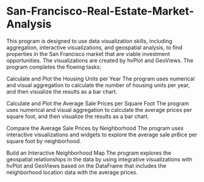 # San-Francisco-Real-Estate-Market-Analysis

This program is designed to use data visualization skills, including aggregation, interactive visualizations, and geospatial analysis, to find properties in the San Francisco market that are viable investment opportunities. The visualizations are created by hvPlot and GeoViews. The program completes the flowing tasks:

Calculate and Plot the Housing Units per Year
The program uses numerical and visual aggregation to calculate the number of housing units per year, and then visualize the results as a bar chart.

Calculate and Plot the Average Sale Prices per Square Foot
The program uses numerical and visual aggregation to calculate the average prices per square foot, and then visualize the results as a bar chart.

Compare the Average Sale Prices by Neighborhood
The program uses interactive visualizations and widgets to explore the average sale pr8ice per square foot by neighborhood. 

Build an Interactive Neighborhood Map
The program explores the geospatial relationships in the data by using integrative visualizations with hvPlot and GeoViews based on the DataFrame that includes the neighborhood location data with the average prices. 
